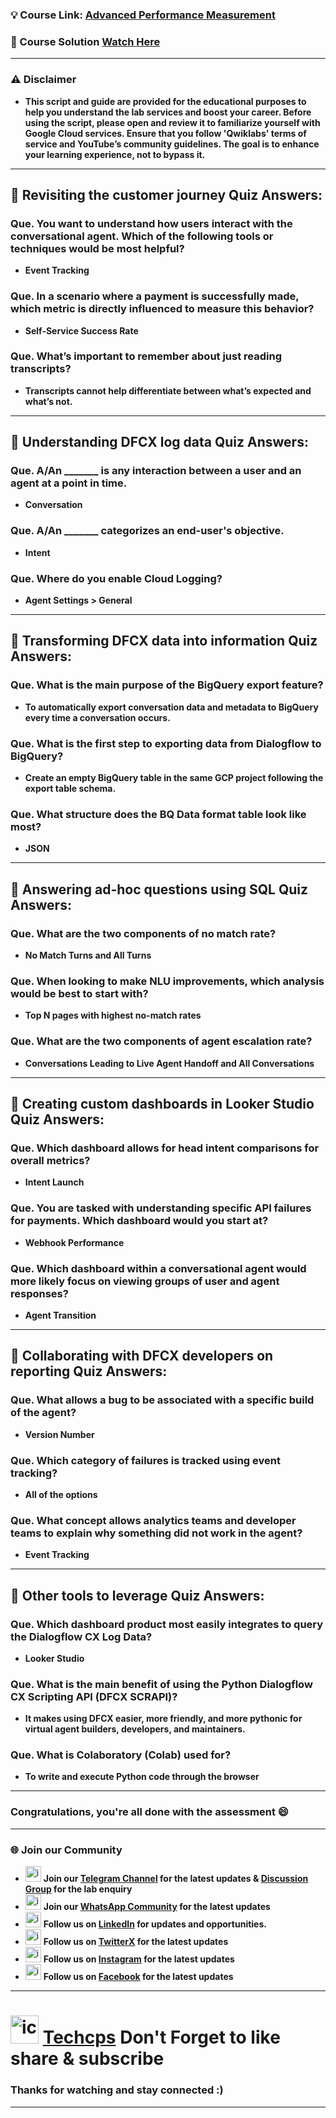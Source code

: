 
### 💡 Course Link: [Advanced Performance Measurement](https://www.cloudskillsboost.google/paths/371/course_templates/1099?utm_source=qwiklabs&utm_medium=lp&utm_campaign=arcade24)

### 🚀 Course Solution [Watch Here](https://www.youtube.com/@techcps)

---

### ⚠️ Disclaimer
- **This script and guide are provided for  the educational purposes to help you understand the lab services and boost your career. Before using the script, please open and review it to familiarize yourself with Google Cloud services. Ensure that you follow 'Qwiklabs' terms of service and YouTube’s community guidelines. The goal is to enhance your learning experience, not to bypass it.**
---

## 🚨 Revisiting the customer journey Quiz Answers:

### Que. You want to understand how users interact with the conversational agent. Which of the following tools or techniques would be most helpful?
- **Event Tracking**

### Que. In a scenario where a payment is successfully made, which metric is directly influenced to measure this behavior?
- **Self-Service Success Rate**

### Que. What’s important to remember about just reading transcripts?
- **Transcripts cannot help differentiate between what’s expected and what’s not.**
---

## 🚨 Understanding DFCX log data Quiz Answers:

### Que. A/An _______ is any interaction between a user and an agent at a point in time.
- **Conversation**

### Que. A/An _______ categorizes an end-user's objective.
- **Intent**

### Que. Where do you enable Cloud Logging?
- **Agent Settings > General**
---

## 🚨 Transforming DFCX data into information Quiz Answers:

### Que. What is the main purpose of the BigQuery export feature?
- **To automatically export conversation data and metadata to BigQuery every time a conversation occurs.**

### Que. What is the first step to exporting data from Dialogflow to BigQuery?
- **Create an empty BigQuery table in the same GCP project following the export table schema.**

### Que. What structure does the BQ Data format table look like most?
- **JSON**
---

## 🚨 Answering ad-hoc questions using SQL Quiz Answers:

### Que. What are the two components of no match rate?
- **No Match Turns and All Turns**

### Que. When looking to make NLU improvements, which analysis would be best to start with?
- **Top N pages with highest no-match rates**
 
### Que. What are the two components of agent escalation rate?
- **Conversations Leading to Live Agent Handoff and All Conversations**
---

## 🚨 Creating custom dashboards in Looker Studio Quiz Answers:

### Que. Which dashboard allows for head intent comparisons for overall metrics?
- **Intent Launch**

### Que. You are tasked with understanding specific API failures for payments. Which dashboard would you start at?
- **Webhook Performance**

### Que. Which dashboard within a conversational agent would more likely focus on viewing groups of user and agent responses?
- **Agent Transition**
---

## 🚨 Collaborating with DFCX developers on reporting Quiz Answers:

### Que. What allows a bug to be associated with a specific build of the agent?
- **Version Number**

### Que. Which category of failures is tracked using event tracking?
- **All of the options**

### Que. What concept allows analytics teams and developer teams to explain why something did not work in the agent?
- **Event Tracking**
---

## 🚨 Other tools to leverage Quiz Answers:

### Que. Which dashboard product most easily integrates to query the Dialogflow CX Log Data?
- **Looker Studio**

### Que. What is the main benefit of using the Python Dialogflow CX Scripting API (DFCX SCRAPI)?
- **It makes using DFCX easier, more friendly, and more pythonic for virtual agent builders, developers, and maintainers.**

### Que. What is Colaboratory (Colab) used for?
- **To write and execute Python code through the browser**
  
---
### Congratulations, you're all done with the assessment 😄
---

### 🌐 Join our Community

- <img src="https://github.com/user-attachments/assets/a4a4b767-151c-461d-bca1-da6d4c0cd68a" alt="icon" width="25" height="25"> **Join our [Telegram Channel](https://t.me/Techcps) for the latest updates & [Discussion Group](https://t.me/Techcpschat) for the lab enquiry**
- <img src="https://github.com/user-attachments/assets/aa10b8b2-5424-40bc-8911-7969f29f6dae" alt="icon" width="25" height="25"> **Join our [WhatsApp Community](https://whatsapp.com/channel/0029Va9nne147XeIFkXYv71A) for the latest updates**
- <img src="https://github.com/user-attachments/assets/b9da471b-2f46-4d39-bea9-acdb3b3a23b0" alt="icon" width="25" height="25"> **Follow us on [LinkedIn](https://www.linkedin.com/company/techcps/) for updates and opportunities.**
- <img src="https://github.com/user-attachments/assets/a045f610-775d-432a-b171-97a2d19718e2" alt="icon" width="25" height="25"> **Follow us on [TwitterX](https://twitter.com/Techcps_/) for the latest updates**
- <img src="https://github.com/user-attachments/assets/84e23456-7ed3-402a-a8a9-5d2fb5b44849" alt="icon" width="25" height="25"> **Follow us on [Instagram](https://instagram.com/techcps/) for the latest updates**
- <img src="https://github.com/user-attachments/assets/fc77ddc4-5b3b-42a9-a8da-e5561dce0c70" alt="icon" width="25" height="25"> **Follow us on [Facebook](https://facebook.com/techcps/) for the latest updates**

---

# <img src="https://github.com/user-attachments/assets/6ee41001-c795-467c-8d96-06b56c246b9c" alt="icon" width="45" height="45"> [Techcps](https://www.youtube.com/@techcps) Don't Forget to like share & subscribe

### Thanks for watching and stay connected :)
---
